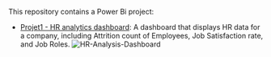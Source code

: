 This repository contains a Power Bi project:

- [Projet1 - HR analytics dashboard](https://github.com/imenbkr/Power-Bi-dashboards/tree/main/Projet1%20-%20HR%20analytics%20dashboard): A dashboard that displays HR data for a company, including Attrition count of Employees, Job Satisfaction rate, and Job Roles.
![HR-Analysis-Dashboard](https://user-images.githubusercontent.com/104791884/227393478-6a0d75ab-b6e8-41ef-8894-7ea529191153.jpg)
